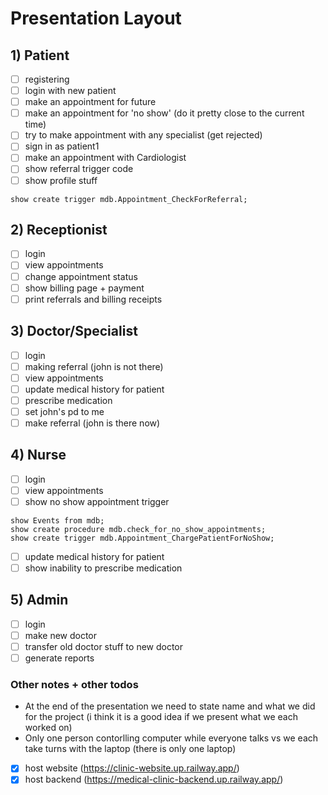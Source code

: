 # Presentation Layout 
## 1) Patient 
-[ ] registering 
-[ ] login with new patient
-[ ] make an appointment for future
-[ ] make an appointment for 'no show' (do it pretty close to the current time)
-[ ] try to make appointment with any specialist (get rejected)
-[ ] sign in as patient1 
-[ ] make an appointment with Cardiologist
-[ ] show referral trigger code 
-[ ] show profile stuff

```
show create trigger mdb.Appointment_CheckForReferral;
```

## 2) Receptionist
-[ ] login
-[ ] view appointments
-[ ] change appointment status
-[ ] show billing page + payment
-[ ] print referrals and billing receipts

## 3) Doctor/Specialist
-[ ] login
-[ ] making referral (john is not there)
-[ ] view appointments
-[ ] update medical history for patient 
-[ ] prescribe medication
-[ ] set john's pd to me
-[ ] make referral (john is there now)

## 4) Nurse
-[ ] login
-[ ] view appointments
-[ ] show no show appointment trigger

```
show Events from mdb;
show create procedure mdb.check_for_no_show_appointments;
show create trigger mdb.Appointment_ChargePatientForNoShow;
```

-[ ] update medical history for patient 
-[ ] show inability to prescribe medication

## 5) Admin
-[ ] login
-[ ] make new doctor 
-[ ] transfer old doctor stuff to new doctor
-[ ] generate reports
  
### Other notes + other todos
- At the end of the presentation we need to state name and what we did for the project (i think it is a good idea if we present what we each worked on)
- Only one person contorlling computer while everyone talks vs we each take turns with the laptop (there is only one laptop)

- [x] host website (https://clinic-website.up.railway.app/)
- [x] host backend (https://medical-clinic-backend.up.railway.app/)

